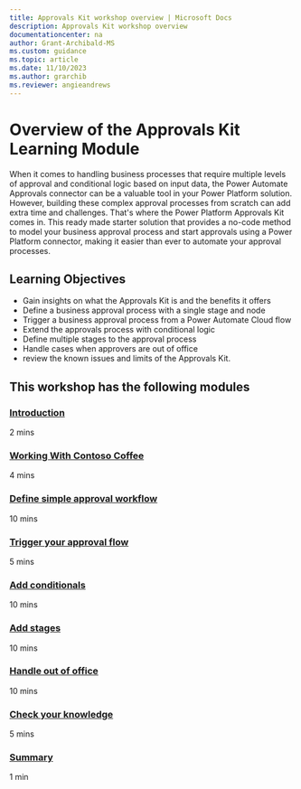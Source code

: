 ```yaml
---
title: Approvals Kit workshop overview | Microsoft Docs
description: Approvals Kit workshop overview
documentationcenter: na
author: Grant-Archibald-MS
ms.custom: guidance
ms.topic: article
ms.date: 11/10/2023
ms.author: grarchib
ms.reviewer: angieandrews
---
```


# Overview of the Approvals Kit Learning Module

When it comes to handling business processes that require multiple levels of approval and conditional logic based on input data, the Power Automate Approvals connector can be a valuable tool in your Power Platform solution. However, building these complex approval processes from scratch can add extra  time and challenges. That's where the Power Platform Approvals Kit comes in. This ready made starter solution that provides a no-code method to model your business approval process and start approvals using a Power Platform connector, making it easier than ever to automate your approval processes.

## Learning Objectives

- Gain insights on what the Approvals Kit is and the benefits it offers
- Define a business approval process with a single stage and node
- Trigger a business approval process from a Power Automate Cloud flow
- Extend the approvals process with conditional logic
- Define multiple stages to the approval process
- Handle cases when approvers are out of office
- review the known issues and limits of the Approvals Kit.

## This workshop has the following modules

### [Introduction](./introduction.md)

2 mins

### [Working With Contoso Coffee](./contoso-coffee-scenario.md)

4 mins

### [Define simple approval workflow](./first-approval.md)

10 mins

### [Trigger your approval flow](./trigger-approval.md)

5 mins

### [Add conditionals](./add-conditional.md)

10 mins

### [Add stages](./add-stages.md)

10 mins

### [Handle out of office](./out-of-office.md)

10 mins

### [Check your knowledge](./knowledge-check.md)

5 mins

### [Summary](./summary.md)

1 min

